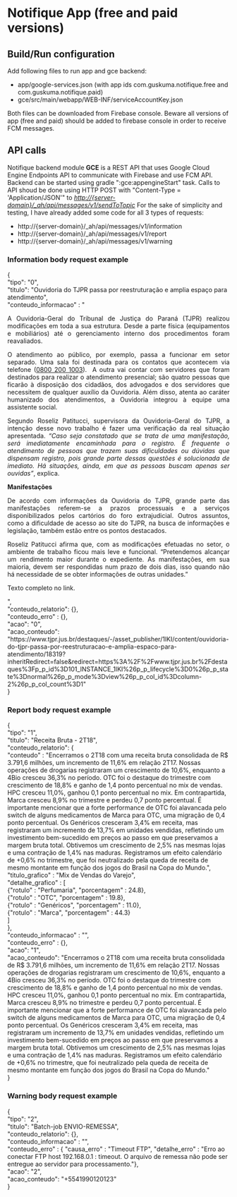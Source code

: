 <h1>Notifique App (free and paid versions)</h1>
<h2>Build/Run configuration</h2>
Add following files to run app and gce backend:
<ul>
    <li>app/google-services.json (with app ids com.guskuma.notifique.free and com.guskuma.notifique.paid)</li>
    <li>gce/src/main/webapp/WEB-INF/serviceAccountKey.json</li>
</ul>
Both files can be downloaded from Firebase console.
Beware all versions of app (free and paid) should be added to firebase console in order to receive FCM messages.
<h2>API calls</h2>
Notifique backend module <b>GCE</b> is a REST API that uses Google Cloud Engine Endpoints API to communicate with Firebase and use FCM API. Backend can be started using gradle ":gce:appengineStart" task.
Calls to API shoud be done using HTTP POST with "Content-Type = 'Application/JSON'" to <u><i>http://{server-domain}/_ah/api/messages/v1/sendToTopic</i></u>
For the sake of simplicity and testing, I have already added some code for all 3 types of requests:
<ul>
    <li>http://{server-domain}/_ah/api/messages/v1/information</li>
    <li>http://{server-domain}/_ah/api/messages/v1/report</li>
    <li>http://{server-domain}/_ah/api/messages/v1/warning</li>
</ul>
<h3>Information body request example</h3>
{<br>
    "tipo": "0",<br>
    "titulo": "Ouvidoria do TJPR passa por reestruturação e amplia espaço para atendimento",<br>
	"conteudo_informacao" : "<p style='text-align: justify;'><span style='font-size:14px;'>A Ouvidoria-Geral do Tribunal de Justiça do Paraná (TJPR) realizou modificações em toda a sua estrutura. Desde a parte física (equipamentos e mobiliários) até o gerenciamento interno dos procedimentos foram reavaliados.</span></p><p style='text-align: justify;'><span style='font-size:14px;'>O atendimento ao público, por exemplo, passa a funcionar em setor separado. Uma sala foi destinada para os contatos que acontecem via telefone (<u>0800 200 1003</u>).&nbsp; A outra vai contar com servidores que foram destinados para realizar o atendimento presencial; são quatro pessoas que ficarão à disposição dos cidadãos, dos advogados e dos servidores que necessitem de qualquer auxílio da Ouvidoria. Além disso, atenta ao caráter humanizado dos atendimentos, a Ouvidoria integrou à equipe uma assistente social.</span></p><p style='text-align: justify;'><span style='font-size:14px;'>Segundo Roseliz Patitucci, supervisora da Ouvidoria-Geral do TJPR, a intenção desse novo trabalho é fazer uma verificação da real situação apresentada. <i>“Caso seja constatado que se trata de uma manifestação, será imediatamente encaminhada para o registro. É frequente o atendimento de pessoas que trazem suas dificuldades ou dúvidas que dispensam registro, pois grande parte dessas questões é solucionada de imediato. Há situações, ainda, em que as pessoas buscam apenas ser ouvidas”</i>, explica.</span></p><p style='text-align: justify;'><span style='font-size:14px;'><strong>Manifestações</strong></span></p><p style='text-align: justify;'><span style='font-size:14px;'>De acordo com informações da Ouvidoria do TJPR, grande parte das manifestações referem-se a prazos processuais e a serviços disponibilizados pelos cartórios do foro extrajudicial. Outros assuntos, como a dificuldade de acesso ao site do TJPR, na busca de informações e legislação, também estão entre os pontos destacados.</span></p><p style='text-align: justify;'><span style='font-size:14px;'>Roseliz Patitucci afirma que, com as modificações efetuadas no setor, o ambiente de trabalho ficou mais leve e funcional. “Pretendemos alcançar um rendimento maior durante o expediente. As manifestações, em sua maioria, devem ser respondidas num prazo de dois dias, isso quando não há necessidade de se obter informações de outras unidades.”</span></p><p style='text-align: justify;'><span style='font-size:14px;'><p style='text-align: justify;'><span style='font-size:14px;'>Texto completo no link.</span></p>",<br>
    "conteudo_relatorio": {},<br>
    "conteudo_erro" : {},<br>
    "acao": "0",<br>
    "acao_conteudo": "https://www.tjpr.jus.br/destaques/-/asset_publisher/1lKI/content/ouvidoria-do-tjpr-passa-por-reestruturacao-e-amplia-espaco-para-atendimento/18319?inheritRedirect=false&redirect=https%3A%2F%2Fwww.tjpr.jus.br%2Fdestaques%3Fp_p_id%3D101_INSTANCE_1lKI%26p_p_lifecycle%3D0%26p_p_state%3Dnormal%26p_p_mode%3Dview%26p_p_col_id%3Dcolumn-2%26p_p_col_count%3D1"<br>
}
<h3>Report body request example</h3>
{<br>
    "tipo": "1",<br>
    "titulo": "Receita Bruta - 2T18",<br>
    "conteudo_relatorio": {<br>
    	"conteudo" : "Encerramos o 2T18 com uma receita bruta consolidada de R$ 3.791,6 milhões, um incremento de 11,6% em relação 2T17. Nossas operações de drogarias registraram um crescimento de 10,6%, enquanto a 4Bio cresceu 36,3% no período. OTC foi o destaque do trimestre com crescimento de 18,8% e ganho de 1,4 ponto percentual no mix de vendas. HPC cresceu 11,0%, ganhou 0,1 ponto percentual no mix. Em contrapartida, Marca cresceu 8,9% no trimestre e perdeu 0,7 ponto percentual. É importante mencionar que a forte performance de OTC foi alavancada pelo switch de alguns medicamentos de Marca para OTC, uma migração de 0,4 ponto percentual. Os Genéricos cresceram 3,4% em receita, mas registraram um incremento de 13,7% em unidades vendidas, refletindo um investimento bem-sucedido em preços ao passo em que preservamos a margem bruta total. Obtivemos um crescimento de 2,5% nas mesmas lojas e uma contração de 1,4% nas maduras. Registramos um efeito calendário de +0,6% no trimestre, que foi neutralizado pela queda de receita de mesmo montante em função dos jogos do Brasil na Copa do Mundo.",<br>
    	"titulo_grafico" : "Mix de Vendas do Varejo",<br>
    	"detalhe_grafico" : [<br>
    		{"rotulo" : "Perfumaria", "porcentagem" : 24.8},<br>
    		{"rotulo" : "OTC", "porcentagem" : 19.8},<br>
    		{"rotulo" : "Genéricos", "porcentagem" : 11.0},<br>
    		{"rotulo" : "Marca", "porcentagem" : 44.3}<br>
    	]<br>
    },<br>
    "conteudo_informacao" : "",<br>
    "conteudo_erro" : {},<br>
    "acao": "1",<br>
    "acao_conteudo": "Encerramos o 2T18 com uma receita bruta consolidada de R$ 3.791,6 milhões, um incremento de 11,6% em relação 2T17. Nossas operações de drogarias registraram um crescimento de 10,6%, enquanto a 4Bio cresceu 36,3% no período. OTC foi o destaque do trimestre com crescimento de 18,8% e ganho de 1,4 ponto percentual no mix de vendas. HPC cresceu 11,0%, ganhou 0,1 ponto percentual no mix. Em contrapartida, Marca cresceu 8,9% no trimestre e perdeu 0,7 ponto percentual. É importante mencionar que a forte performance de OTC foi alavancada pelo switch de alguns medicamentos de Marca para OTC, uma migração de 0,4 ponto percentual. Os Genéricos cresceram 3,4% em receita, mas registraram um incremento de 13,7% em unidades vendidas, refletindo um investimento bem-sucedido em preços ao passo em que preservamos a margem bruta total. Obtivemos um crescimento de 2,5% nas mesmas lojas e uma contração de 1,4% nas maduras. Registramos um efeito calendário de +0,6% no trimestre, que foi neutralizado pela queda de receita de mesmo montante em função dos jogos do Brasil na Copa do Mundo."<br>
}
<h3>Warning body request example</h3>
{<br>
     "tipo": "2",<br>
     "titulo": "Batch-job ENVIO-REMESSA",<br>
     "conteudo_relatorio": {},<br>
     "conteudo_informacao" : "",<br>
     "conteudo_erro" : { "causa_erro" : "Timeout FTP", "detalhe_erro" : "Erro ao conectar FTP host 192.168.0.1 : timeout. O arquivo de remessa não pode ser entregue ao servidor para processamento."},<br>
     "acao": "2",<br>
     "acao_conteudo": "+5541990120123"<br>
 }
 